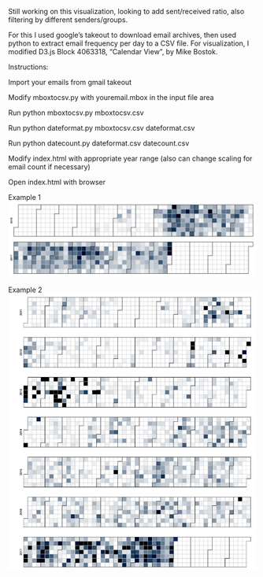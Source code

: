 Still working on this visualization, looking to add sent/received ratio, also filtering by different senders/groups. 

For this I used google’s takeout to download email archives, then used python to extract email frequency per day to a CSV file. For visualization, I modified D3.js Block 4063318, “Calendar View”, by Mike Bostok.




Instructions:

Import your emails from gmail takeout

Modify mboxtocsv.py with youremail.mbox in the input file area

Run python mboxtocsv.py mboxtocsv.csv

Run python dateformat.py mboxtocsv.csv dateformat.csv

Run python datecount.py dateformat.csv datecount.csv

Modify index.html with appropriate year range (also can change scaling for email count if necessary)

Open index.html with browser

Example 1
![short example](https://github.com/unitedhvy/calendar_view/blob/master/example_1.png)

Example 2
![long example](https://github.com/unitedhvy/calendar_view/blob/master/example_2.png)
